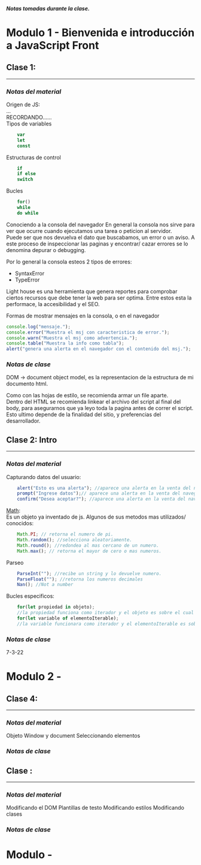 ##### Notas tomadas durante la clase. 

# Modulo 1 - Bienvenida e introducción a JavaScript Front
## Clase 1:
----
### _Notas del material_
Origen de JS: </br>
... </br>
RECORDANDO...... </br>
Tipos de variables
```js
    var
    let
    const
```
Estructuras de control
```js 
    if
    if else
    switch
```
Bucles
```js
    for()
    while
    do while
```

Conociendo a la consola del navegador
En general la consola nos sirve para ver que ocurre cuando ejecutamos una tarea o peticion al servidor. </br>
Puede ser que nos devuelva el dato que buscabamos, un error o un aviso. A este proceso de inspeccionar las paginas y encontrar/ cazar errores se lo denomina depurar o debugging. 

Por lo general la consola esteos 2 tipos de errores:
- SyntaxError
- TypeError 

Light house es una herramienta que genera reportes para comprobar ciertos recursos que debe tener la web para ser optima. Entre estos esta la performace, la accesibilidad y el SEO. </br>

Formas de mostrar mensajes en la consola, o en el navegador
```js
console.log("mensaje.");
console.error("Muestra el msj con caracteristica de error.");
console.warn("Muestra el msj como advertencia.");
console.table("Muestra la info como tabla");
alert("genera una alerta en el navegador con el contenido del msj.");
```

### _Notas de clase_

DOM -> document object model, es la representacion de la estructura de mi documento html. </br>

Como con las hojas de estilo, se recomienda armar un file aparte. </br>
Dentro del HTML se recomienda linkear el archivo del script al final del body, para asegurarnos que ya leyo toda la pagina antes de correr el script. Esto ultimo depende de la finalidad del sitio, y preferencias del desarrollador. </br>


## Clase 2: Intro 
-----
### _Notas del material_
Capturando datos del usuario: </br>
```js
    alert("Esto es una alerta"); //aparece una alerta en la venta del navegador. 
    prompt("Ingrese datos");// aparece una alerta en la venta del navegador y almacena los datos ingresados por el usuario en forma de strings. 
    confirm("Desea aceptar?"); //aparece una alerta en la venta del navegador, la respuesta se almacena como booleano. 
```

[Math](https://developer.mozilla.org/es/docs/Web/JavaScript/Reference/Global_Objects/Math#propiedades): </br>
Es un objeto ya inventado de js. 
Algunos de sus metodos mas utilizados/ conocidos: 
```js
    Math.PI; // retorna el numero de pi.
    Math.random(); //selecciona aleatoriamente.
    Math.round(); //redondea al mas cercano de un numero.
    Math.max(); // retorna el mayor de cero o mas numeros.
```
Parseo</br>
```js
    ParseInt(""); //recibe un string y lo devuelve numero.
    ParseFloat(""); //retorna los numeros decimales 
    Nan(); //Not a number
```
Bucles especificos: </br>

```js
    for(let propiedad in objeto);
    //la propiedad funciona como iterador y el objeto es sobre el cual vamos a iterar.
    for(let variable of elementoIterable);
    //la variable funcionara como iterador y el elementoIterable es sobre quien vamos a iterar.

```

### _Notas de clase_
7-3-22


<!-- ## Clase 3:
----
### _Notas del material_
??? 
### _Notas de clase_
??? -->

# Modulo 2 - 
## Clase 4:
----
### _Notas del material_
Objeto Window y document 
Seleccionando elementos
### _Notas de clase_


## Clase  :
----
### _Notas del material_
Modificando el DOM
Plantillas de testo
Modificando estilos
Modificando clases
### _Notas de clase_

# Modulo  - 